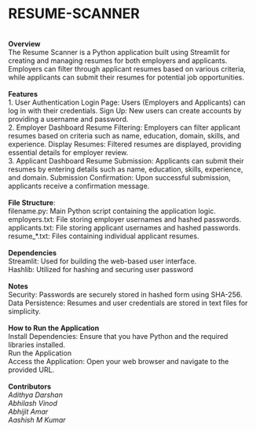 # RESUME-SCANNER
<br>
<b>Overview</b>
<br>
The Resume Scanner is a Python application built using Streamlit for creating and managing resumes for both employers and applicants. Employers can filter through applicant resumes based on various criteria, while applicants can submit their resumes for potential job opportunities.
<br>
<br>
<b>Features</b>
<br>
1. User Authentication
Login Page: Users (Employers and Applicants) can log in with their credentials.
Sign Up: New users can create accounts by providing a username and password.
<br>
2. Employer Dashboard
Resume Filtering: Employers can filter applicant resumes based on criteria such as name, education, domain, skills, and experience.
Display Resumes: Filtered resumes are displayed, providing essential details for employer review.
<br>
3. Applicant Dashboard
Resume Submission: Applicants can submit their resumes by entering details such as name, education, skills, experience, and domain.
Submission Confirmation: Upon successful submission, applicants receive a confirmation message.
<br>
<br>
<b>File Structure</b>:
<br>
filename.py: Main Python script containing the application logic.
<br>
employers.txt: File storing employer usernames and hashed passwords.
<br>
applicants.txt: File storing applicant usernames and hashed passwords.
<br>
resume_*.txt: Files containing individual applicant resumes.
<br>
<br>
<b>Dependencies</b>
<br>
Streamlit: Used for building the web-based user interface.
<br>
Hashlib: Utilized for hashing and securing user password
<br>
<br>
<b>Notes</b>
<br>
Security: Passwords are securely stored in hashed form using SHA-256.
<br>
Data Persistence: Resumes and user credentials are stored in text files for simplicity.
<br>
<br>
<b>How to Run the Application</b>
<br>
Install Dependencies: Ensure that you have Python and the required libraries installed.
<br>
Run the Application
<br>
Access the Application: Open your web browser and navigate to the provided URL.
<br>
<br>
<b>Contributors</b>
<br>
<i>Adithya Darshan</i>
<br>
<i>Abhilash Vinod</i>
<br>
<i>Abhijit Amar</i>
<br>
<i>Aashish M Kumar</i>
